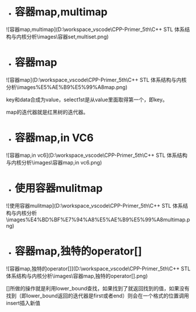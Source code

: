 - # 容器map,multimap

![容器map,multimap](D:\workspace_vscode\CPP-Primer_5th\C++ STL 体系结构与内核分析\images\容器set,multiset.png)  

- # 容器map

![容器map](D:\workspace_vscode\CPP-Primer_5th\C++ STL 体系结构与内核分析\images\%E5%AE%B9%E5%99%A8map.png)  

key和data合成为value，select1st是从value里面取得第一个，即key。  

map的迭代器就是红黑树的迭代器。  

- # 容器map,in VC6

![容器map,in vc6](D:\workspace_vscode\CPP-Primer_5th\C++ STL 体系结构与内核分析\images\容器map,in vc6.png)  


- # 使用容器mulitmap

![使用容器mulitmap](D:\workspace_vscode\CPP-Primer_5th\C++ STL 体系结构与内核分析\images\%E4%BD%BF%E7%94%A8%E5%AE%B9%E5%99%A8multimap.png)  

- # 容器map,独特的operator[]

![容器map,独特的operator[]](D:\workspace_vscode\CPP-Primer_5th\C++ STL 体系结构与内核分析\images\容器map,独特的operator[].png)  

[]所做的操作就是利用lower_bound查找，如果找到了就返回找到的值，如果没有找到（即lower_bound返回的迭代器是first或者end）则会在一个格式的位置调用insert插入新值

